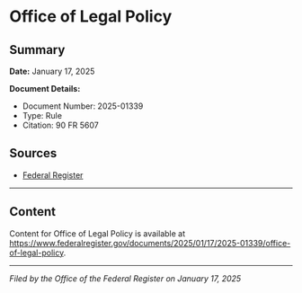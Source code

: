 # Office of Legal Policy

## Summary

**Date:** January 17, 2025

**Document Details:**
- Document Number: 2025-01339
- Type: Rule
- Citation: 90 FR 5607

## Sources
- [Federal Register](https://www.federalregister.gov/documents/2025/01/17/2025-01339/office-of-legal-policy)

---

## Content

Content for Office of Legal Policy is available at https://www.federalregister.gov/documents/2025/01/17/2025-01339/office-of-legal-policy.

---

*Filed by the Office of the Federal Register on January 17, 2025*
